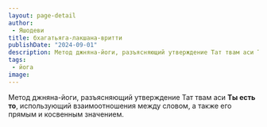 ```yaml
---
layout: page-detail
author:
 - Яшодеви
title: бхагатьяга-лакшана-вритти
publishDate: "2024-09-01"
description: Метод джняна-йоги, разъясняющий утверждение Тат твам аси Ты есть то, использующий взаимоотношения между словом, а также его прямым и косвенным значением.
tags:
 - йога
image: 
---
```


Метод джняна-йоги, разъясняющий утверждение Тат твам аси __Ты есть то__, использующий взаимоотношения между словом, а также его прямым и косвенным значением.

